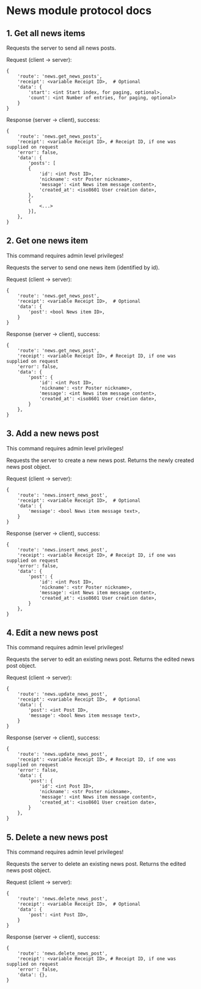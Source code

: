 # News module protocol docs

## 1. Get all news items

Requests the server to send all news posts.

Request (client -> server):
```
{
    'route': 'news.get_news_posts',
    'receipt': <variable Receipt ID>,  # Optional
    'data': {
        'start': <int Start index, for paging, optional>,
        'count': <int Number of entries, for paging, optional>
    }
}
```

Response (server -> client), success:
```
{
    'route': 'news.get_news_posts',
    'receipt': <variable Receipt ID>, # Receipt ID, if one was supplied on request
    'error': false,
    'data': {
        'posts': [
        {
            'id': <int Post ID>,
            'nickname': <str Poster nickname>,
            'message': <int News item message content>,
            'created_at': <iso8601 User creation date>,
        },
        {
            <...>
        }],
    },
}
```

## 2. Get one news item

This command requires admin level privileges!

Requests the server to send one news item (identified by id).

Request (client -> server):
```
{
    'route': 'news.get_news_post',
    'receipt': <variable Receipt ID>,  # Optional
    'data': {
        'post': <bool News item ID>,
    }
}
```

Response (server -> client), success:
```
{
    'route': 'news.get_news_post',
    'receipt': <variable Receipt ID>, # Receipt ID, if one was supplied on request
    'error': false,
    'data': {
        'post': {
            'id': <int Post ID>,
            'nickname': <str Poster nickname>,
            'message': <int News item message content>,
            'created_at': <iso8601 User creation date>,
        }
    },
}
```

## 3. Add a new news post

This command requires admin level privileges!

Requests the server to create a new news post. Returns the newly created
news post object.

Request (client -> server):
```
{
    'route': 'news.insert_news_post',
    'receipt': <variable Receipt ID>,  # Optional
    'data': {
        'message': <bool News item message text>,
    }
}
```

Response (server -> client), success:
```
{
    'route': 'news.insert_news_post',
    'receipt': <variable Receipt ID>, # Receipt ID, if one was supplied on request
    'error': false,
    'data': {
        'post': {
            'id': <int Post ID>,
            'nickname': <str Poster nickname>,
            'message': <int News item message content>,
            'created_at': <iso8601 User creation date>,
        }
    },
}
```

## 4. Edit a new news post

This command requires admin level privileges!

Requests the server to edit an existing news post. Returns the edited news post object.

Request (client -> server):
```
{
    'route': 'news.update_news_post',
    'receipt': <variable Receipt ID>,  # Optional
    'data': {
        'post': <int Post ID>,
        'message': <bool News item message text>,
    }
}
```

Response (server -> client), success:
```
{
    'route': 'news.update_news_post',
    'receipt': <variable Receipt ID>, # Receipt ID, if one was supplied on request
    'error': false,
    'data': {
        'post': {
            'id': <int Post ID>,
            'nickname': <str Poster nickname>,
            'message': <int News item message content>,
            'created_at': <iso8601 User creation date>,
        }
    },
}
```

## 5. Delete a new news post

This command requires admin level privileges!

Requests the server to delete an existing news post. Returns the edited news post object.

Request (client -> server):
```
{
    'route': 'news.delete_news_post',
    'receipt': <variable Receipt ID>,  # Optional
    'data': {
        'post': <int Post ID>,
    }
}
```

Response (server -> client), success:
```
{
    'route': 'news.delete_news_post',
    'receipt': <variable Receipt ID>, # Receipt ID, if one was supplied on request
    'error': false,
    'data': {},
}
```

